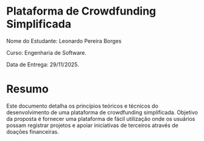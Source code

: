 # Plataforma de Crowdfunding Simplificada

Nome do Estudante: Leonardo Pereira Borges

Curso: Engenharia de Software.

Data de Entrega: 29/11/2025.

# Resumo

Este documento detalha os princípios teóricos e técnicos do desenvolvimento de uma plataforma de crowdfunding simplificada. Objetivo da proposta é fornecer uma plataforma de fácil utilização onde os usuários possam registrar projetos e apoiar iniciativas de terceiros através de doações financeiras.
